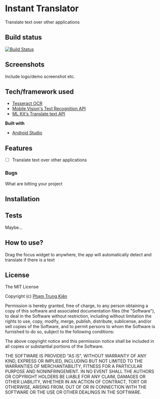 # Instant Translator
Translate text over other applications

## Build status
[![Build Status](https://img.shields.io/badge/build-developing-blue.svg)]()


## Screenshots
Include logo/demo screenshot etc.

## Tech/framework used
- [Tesseract OCR](https://github.com/yushulx/android-tesseract-ocr)
- [Mobile Vision's Text Recognition API](https://developers.google.com/vision/android/text-overview)
- [ML Kit's Translate text API](https://firebase.google.com/docs/ml-kit/android/translate-text)

**Built with**
- [Android Studio](https://developer.android.com/studio/)

## Features
- [ ] Translate text over other applications

### Bugs
What are bitting your project

## Installation

## Tests
Maybe...

## How to use?
Drag the focus widget to anywhere, the app will automatically detect and translate if there is a text

## License
The MIT License

Copyright (c) [Phạm Trung Kiên]()

Permission is hereby granted, free of charge, to any person obtaining a copy
of this software and associated documentation files (the "Software"), to deal
in the Software without restriction, including without limitation the rights
to use, copy, modify, merge, publish, distribute, sublicense, and/or sell
copies of the Software, and to permit persons to whom the Software is
furnished to do so, subject to the following conditions:

The above copyright notice and this permission notice shall be included in all
copies or substantial portions of the Software.

THE SOFTWARE IS PROVIDED "AS IS", WITHOUT WARRANTY OF ANY KIND, EXPRESS OR
IMPLIED, INCLUDING BUT NOT LIMITED TO THE WARRANTIES OF MERCHANTABILITY,
FITNESS FOR A PARTICULAR PURPOSE AND NONINFRINGEMENT. IN NO EVENT SHALL THE
AUTHORS OR COPYRIGHT HOLDERS BE LIABLE FOR ANY CLAIM, DAMAGES OR OTHER
LIABILITY, WHETHER IN AN ACTION OF CONTRACT, TORT OR OTHERWISE, ARISING FROM,
OUT OF OR IN CONNECTION WITH THE SOFTWARE OR THE USE OR OTHER DEALINGS IN THE
SOFTWARE.